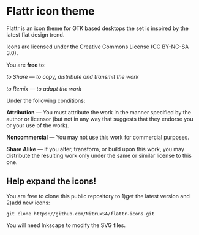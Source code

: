 Flattr icon theme
============

Flattr is an icon theme for GTK based desktops the set is inspired by the latest flat design trend.

Icons are licensed under the Creative Commons License (CC BY-NC-SA 3.0).

You are **free** to:

*to Share — to copy, distribute and transmit the work*

*to Remix — to adapt the work*

Under the following conditions:

**Attribution** — You must attribute the work in the manner specified by the author or 
licensor (but not in any way that suggests that they endorse you or your use of the work).

**Noncommercial** — You may not use this work for commercial purposes.

**Share Alike** — If you alter, transform, or build upon this work, you may distribute 
the resulting work only under the same or similar license to this one.


Help expand the icons!
-------------

You are free to clone this public repository to 1)get the latest version and 2)add new icons:

`git clone https://github.com/NitruxSA/flattr-icons.git`

You will need Inkscape to modify the SVG files.

